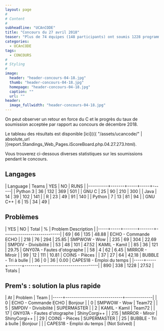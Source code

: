 ```yaml
---
layout: page
#
# Content
#
subheadline: "UCAnCODE"
title: "Concours du 27 avril 2018"
teaser: "Plus de 74 équipes (148 participants) ont soumis 1228 programmes pour résoudre les 9 problèmes proposés."
categories:
  - UCAnCODE 
tags:
  - CONCOURS
#
# Styling
#
image:
  header: "header-concours-04-18.jpg"
  thumb: "header-concours-04-18.jpg"
  homepage: "header-concours-04-18.jpg"
  caption: ""
  url: ""
header:
  image_fullwidth: "header-concours-04-18.jpg"
---
```


  On peut observer un retour en force du C et le progrès du taux de soumission acceptée par rapport au concours de décembre 2018. 

 Le tableau des résultats est disponible [ici]({{ "/assets/ucancode/" | absolute_url }}report.Standings_Web_Pages.iScoreBoard.php.04.27.273.html).

  Vous trouverez ci-dessous diverses statistiques sur les soumissions pendant le concours.

## Langages ##

   | Language | Teams | YES |  NO | RUNS |
   |----------+-------+-----+-----+------|
   | Python 3 |    36 | 132 | 369 |  501 |
   | GNU C    |    25 |  90 | 210 |  300 |
   | Java     |    14 |  39 | 102 |  141 |
   | R        |    23 |  49 |  91 |  140 |
   | Python   |     7 |  13 |  81 |   94 |
   | GNU C++  |     6 |  15 |  34 |   49 |


## Problèmes ##



| YES |  NO | Total |     % | Problem Description         |
|-----+-----+-------+-------+-----------------------------|
|  69 |  66 |   135 | 48.88 | ECHO - Commande ECHO        |
| 218 |  76 |   294 | 25.85 | SMPWOW - Wow                |
| 235 |  69 |   304 | 22.69 | SMPDIV - Divisibilité       |
|  53 |  48 |   101 | 47.52 | KAMIL - Kamil               |
|  85 |  36 |   121 | 29.75 | GNY07A - Fautes d'otographe |
|  58 |   4 |    62 |  6.45 | MIRROR - Miroir             |
|  99 |  12 |   111 | 10.81 | COINS - Pièces              |
|  37 |  27 |    64 | 42.18 | BUBBLE - Tri à bulle        |
|  36 |   0 |    36 |  0.00 | CAPES18 - Emploi du temps   |
|-----+-----+-------+-------+-----------------------------|
| 890 | 338 |  1228 | 27.52 | Totals                      |



## Prem's : solution la plus rapide ##

|  At | Problem                     | Team         |
|-----+-----------------------------+--------------|
|   0 | ECHO - Commande ECHO        | Bonjour      |
|   0 | SMPWOW - Wow                | Team72       |
|   5 | SMPDIV - Divisibilité       | SUPERMASTER  |
|   2 | KAMIL - Kamil               | Team72       |
|  17 | GNY07A - Fautes d'otographe | ShinyCorgi++ |
| 215 | MIRROR - Miroir             | ShinyCorgi++ |
|  29 | COINS - Pièces              | SUPERMASTER  |
|  25 | BUBBLE - Tri à bulle        | Bonjour      |
|     | CAPES18 - Emploi du temps   | (Not Solved) |


